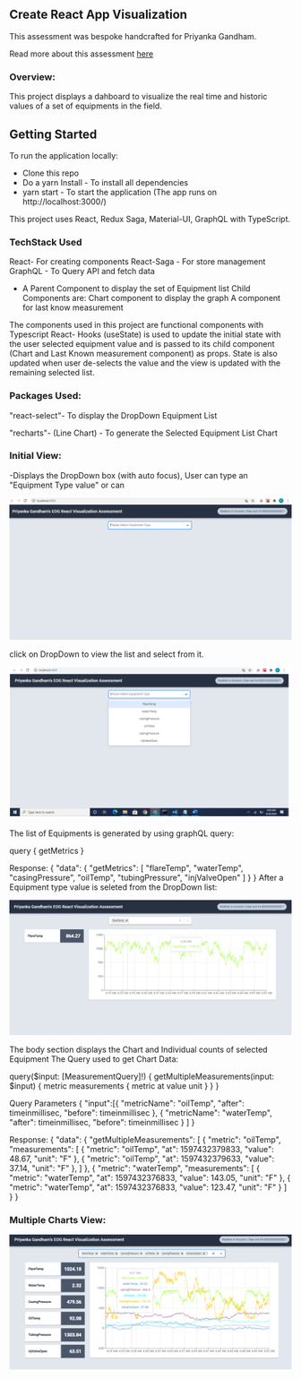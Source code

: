 ## Create React App Visualization

This assessment was bespoke handcrafted for Priyanka Gandham.

Read more about this assessment [here](https://react.eogresources.com)

### Overview:

This project displays a dahboard to visualize the real time and historic values of a set of equipments in the field.

## Getting Started
To run the application locally:

* Clone this repo
* Do a yarn Install - To install all dependencies
* yarn start - To start the application (The app runs on http://localhost:3000/)

This project uses React, Redux Saga, Material-UI, GraphQL with TypeScript.

### TechStack Used

React- For creating components
React-Saga - For store management
GraphQL - To Query API and fetch data
- A Parent Component to display the set of Equipment list
Child Components are:
Chart component to display the graph
A component for last know measurement

The components used in this project are functional components with Typescript
React- Hooks (useState) is used to update the initial state with the user selected equipment value and is 
passed to its child component (Chart and Last Known measurement component) as props.
State is also updated when user de-selects the value and the view is updated with the
remaining selected list.

### Packages Used:

"react-select"- To display the DropDown Equipment List

"recharts"- (Line Chart) - To generate the Selected Equipment List Chart



### Initial View:

-Displays the DropDown box (with auto focus), User can type an "Equipment Type value" or can 


<img src="./InitialView.PNG" />

click on DropDown to view the list and select from it. 


<img src="./EquipmentList.PNG" />


The list of Equipments is generated by using graphQL query:

query {
  getMetrics
}

Response:
{
  "data": {
    "getMetrics": [
      "flareTemp",
      "waterTemp",
      "casingPressure",
      "oilTemp",
      "tubingPressure",
      "injValveOpen"
    ]
  }
}
After a Equipment type value is seleted from the DropDown list:

<img src="./Equipment1.PNG" />

The body section displays the Chart and Individual counts of selected Equipment
The Query used to get Chart Data:

query($input: [MeasurementQuery]!) {
  getMultipleMeasurements(input: $input) {
    metric
    measurements {
      metric
      at
      value
      unit
    }
  }
}

Query Parameters
{
    "input":[{
      "metricName": "oilTemp",
      "after": timeinmillisec,
      "before": timeinmillisec
    },
      {
      "metricName": "waterTemp",
      "after": timeinmillisec,
      "before": timeinmillisec
      }
    ]
    }


Response:
{
  "data": {
    "getMultipleMeasurements": [
      {
        "metric": "oilTemp",
        "measurements": [
          {
            "metric": "oilTemp",
            "at": 1597432379833,
            "value": 48.67,
            "unit": "F"
          },
          {
            "metric": "oilTemp",
            "at": 1597432379633,
            "value": 37.14,
            "unit": "F"
          },
]
},
{
        "metric": "waterTemp",
        "measurements": [
          {
            "metric": "waterTemp",
            "at": 1597432376833,
            "value": 143.05,
            "unit": "F"
          },
          {
            "metric": "waterTemp",
            "at": 1597432376833,
            "value": 123.47,
            "unit": "F"
          }
]
}
}
### Multiple Charts View:
<img src="./AllEquipments.PNG" />

